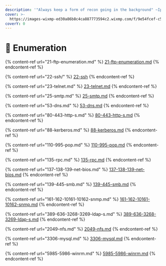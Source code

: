```yaml
---
description: '"Always keep a form of recon going in the background" ~Ippsec'
cover: >-
  https://images-wixmp-ed30a86b8c4ca887773594c2.wixmp.com/f/9e54fcef-c565-4039-9963-cf31a5e41081/dbdhoju-2953e0d9-f588-4611-8856-a1669bd066b1.gif?token=eyJ0eXAiOiJKV1QiLCJhbGciOiJIUzI1NiJ9.eyJzdWIiOiJ1cm46YXBwOjdlMGQxODg5ODIyNjQzNzNhNWYwZDQxNWVhMGQyNmUwIiwiaXNzIjoidXJuOmFwcDo3ZTBkMTg4OTgyMjY0MzczYTVmMGQ0MTVlYTBkMjZlMCIsIm9iaiI6W1t7InBhdGgiOiJcL2ZcLzllNTRmY2VmLWM1NjUtNDAzOS05OTYzLWNmMzFhNWU0MTA4MVwvZGJkaG9qdS0yOTUzZTBkOS1mNTg4LTQ2MTEtODg1Ni1hMTY2OWJkMDY2YjEuZ2lmIn1dXSwiYXVkIjpbInVybjpzZXJ2aWNlOmZpbGUuZG93bmxvYWQiXX0.3hgwwWzoZ5RgLneM7X0eDRl73-3sLDci6mEnVKHe9sY
coverY: 0
---
```


# 🔎 Enumeration

{% content-ref url="21-ftp-enumeration.md" %}
[21-ftp-enumeration.md](21-ftp-enumeration.md)
{% endcontent-ref %}

{% content-ref url="22-ssh/" %}
[22-ssh](22-ssh/)
{% endcontent-ref %}

{% content-ref url="23-telnet.md" %}
[23-telnet.md](23-telnet.md)
{% endcontent-ref %}

{% content-ref url="25-smtp.md" %}
[25-smtp.md](25-smtp.md)
{% endcontent-ref %}

{% content-ref url="53-dns.md" %}
[53-dns.md](53-dns.md)
{% endcontent-ref %}

{% content-ref url="80-443-http-s.md" %}
[80-443-http-s.md](80-443-http-s.md)
{% endcontent-ref %}

{% content-ref url="88-kerberos.md" %}
[88-kerberos.md](88-kerberos.md)
{% endcontent-ref %}

{% content-ref url="110-995-pop.md" %}
[110-995-pop.md](110-995-pop.md)
{% endcontent-ref %}

{% content-ref url="135-rpc.md" %}
[135-rpc.md](135-rpc.md)
{% endcontent-ref %}

{% content-ref url="137-138-139-net-bios.md" %}
[137-138-139-net-bios.md](137-138-139-net-bios.md)
{% endcontent-ref %}

{% content-ref url="139-445-smb.md" %}
[139-445-smb.md](139-445-smb.md)
{% endcontent-ref %}

{% content-ref url="161-162-10161-10162-snmp.md" %}
[161-162-10161-10162-snmp.md](161-162-10161-10162-snmp.md)
{% endcontent-ref %}

{% content-ref url="389-636-3268-3269-ldap-s.md" %}
[389-636-3268-3269-ldap-s.md](389-636-3268-3269-ldap-s.md)
{% endcontent-ref %}

{% content-ref url="2049-nfs.md" %}
[2049-nfs.md](2049-nfs.md)
{% endcontent-ref %}

{% content-ref url="3306-mysql.md" %}
[3306-mysql.md](3306-mysql.md)
{% endcontent-ref %}

{% content-ref url="5985-5986-winrm.md" %}
[5985-5986-winrm.md](5985-5986-winrm.md)
{% endcontent-ref %}















